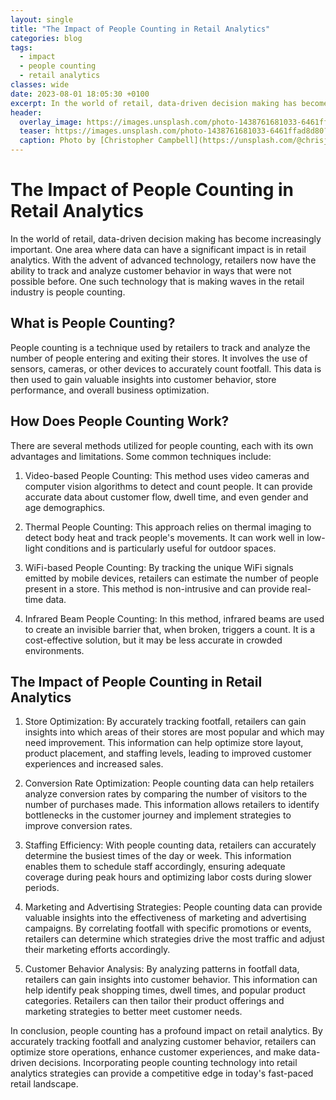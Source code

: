 ```yaml
---
layout: single
title: "The Impact of People Counting in Retail Analytics"
categories: blog
tags:
  - impact
  - people counting
  - retail analytics
classes: wide
date: 2023-08-01 18:05:30 +0100
excerpt: In the world of retail, data-driven decision making has become increasingly important.
header:
  overlay_image: https://images.unsplash.com/photo-1438761681033-6461ffad8d80?crop=entropy&cs=tinysrgb&fit=max&fm=jpg&ixid=M3w0Nzk0ODB8MHwxfHNlYXJjaHwzfHxpbXBhY3QlMkMlMjBwZW9wbGUlMjBjb3VudGluZyUyQyUyMHJldGFpbCUyMGFuYWx5dGljc3xlbnwwfDB8fHwxNjkwOTA1OTI0fDA&ixlib=rb-4.0.3&q=80&w=1080
  teaser: https://images.unsplash.com/photo-1438761681033-6461ffad8d80?crop=entropy&cs=tinysrgb&fit=max&fm=jpg&ixid=M3w0Nzk0ODB8MHwxfHNlYXJjaHwzfHxpbXBhY3QlMkMlMjBwZW9wbGUlMjBjb3VudGluZyUyQyUyMHJldGFpbCUyMGFuYWx5dGljc3xlbnwwfDB8fHwxNjkwOTA1OTI0fDA&ixlib=rb-4.0.3&q=80&w=400
  caption: Photo by [Christopher Campbell](https://unsplash.com/@chrisjoelcampbell?utm_source=peoplecounter&utm_medium=referral) on [Unsplash](https://unsplash.com/?utm_source=peoplecounter&utm_medium=referral)
---
```


# The Impact of People Counting in Retail Analytics

In the world of retail, data-driven decision making has become increasingly important. One area where data can have a significant impact is in retail analytics. With the advent of advanced technology, retailers now have the ability to track and analyze customer behavior in ways that were not possible before. One such technology that is making waves in the retail industry is people counting.

## What is People Counting?

People counting is a technique used by retailers to track and analyze the number of people entering and exiting their stores. It involves the use of sensors, cameras, or other devices to accurately count footfall. This data is then used to gain valuable insights into customer behavior, store performance, and overall business optimization.

## How Does People Counting Work?

There are several methods utilized for people counting, each with its own advantages and limitations. Some common techniques include:

1. Video-based People Counting: This method uses video cameras and computer vision algorithms to detect and count people. It can provide accurate data about customer flow, dwell time, and even gender and age demographics.

2. Thermal People Counting: This approach relies on thermal imaging to detect body heat and track people's movements. It can work well in low-light conditions and is particularly useful for outdoor spaces.

3. WiFi-based People Counting: By tracking the unique WiFi signals emitted by mobile devices, retailers can estimate the number of people present in a store. This method is non-intrusive and can provide real-time data.

4. Infrared Beam People Counting: In this method, infrared beams are used to create an invisible barrier that, when broken, triggers a count. It is a cost-effective solution, but it may be less accurate in crowded environments.

## The Impact of People Counting in Retail Analytics

1. Store Optimization: By accurately tracking footfall, retailers can gain insights into which areas of their stores are most popular and which may need improvement. This information can help optimize store layout, product placement, and staffing levels, leading to improved customer experiences and increased sales.

2. Conversion Rate Optimization: People counting data can help retailers analyze conversion rates by comparing the number of visitors to the number of purchases made. This information allows retailers to identify bottlenecks in the customer journey and implement strategies to improve conversion rates.

3. Staffing Efficiency: With people counting data, retailers can accurately determine the busiest times of the day or week. This information enables them to schedule staff accordingly, ensuring adequate coverage during peak hours and optimizing labor costs during slower periods.

4. Marketing and Advertising Strategies: People counting data can provide valuable insights into the effectiveness of marketing and advertising campaigns. By correlating footfall with specific promotions or events, retailers can determine which strategies drive the most traffic and adjust their marketing efforts accordingly.

5. Customer Behavior Analysis: By analyzing patterns in footfall data, retailers can gain insights into customer behavior. This information can help identify peak shopping times, dwell times, and popular product categories. Retailers can then tailor their product offerings and marketing strategies to better meet customer needs.

In conclusion, people counting has a profound impact on retail analytics. By accurately tracking footfall and analyzing customer behavior, retailers can optimize store operations, enhance customer experiences, and make data-driven decisions. Incorporating people counting technology into retail analytics strategies can provide a competitive edge in today's fast-paced retail landscape.